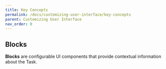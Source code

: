 ```yaml
---
title: Key Concepts
permalink: /docs/customizing-user-interface/key-concepts
parent: Customizing User Interface
nav_order: 0
---
```

## Blocks

**Blocks** are configurable UI components that provide contextual information about the Task.
